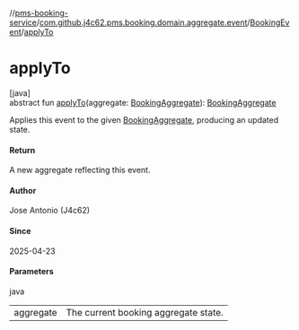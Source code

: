 //[pms-booking-service](../../../index.md)/[com.github.j4c62.pms.booking.domain.aggregate.event](../index.md)/[BookingEvent](index.md)/[applyTo](apply-to.md)

# applyTo

[java]\
abstract fun [applyTo](apply-to.md)(aggregate: [BookingAggregate](../../com.github.j4c62.pms.booking.domain.aggregate/-booking-aggregate/index.md)): [BookingAggregate](../../com.github.j4c62.pms.booking.domain.aggregate/-booking-aggregate/index.md)

Applies this event to the given [BookingAggregate](../../com.github.j4c62.pms.booking.domain.aggregate/-booking-aggregate/index.md), producing an updated state.

#### Return

A new aggregate reflecting this event.

#### Author

Jose Antonio (J4c62)

#### Since

2025-04-23

#### Parameters

java

| | |
|---|---|
| aggregate | The current booking aggregate state. |
